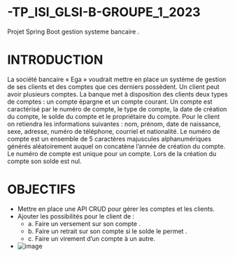 # -TP_ISI_GLSI-B-GROUPE_1_2023
Projet Spring Boot gestion systeme bancaire .
# INTRODUCTION
La société bancaire « Ega » voudrait mettre en place un système de gestion de ses clients et des comptes que ces derniers possèdent. Un client peut avoir plusieurs comptes. 
La banque met à disposition des clients deux types de comptes : un compte épargne et un compte courant. 
Un compte est caractérisé par le numéro de compte, le type de compte, la date de création du compte, le solde du compte et le propriétaire du compte. 
Pour le client on retiendra les informations suivantes : nom, prénom, date de naissance, sexe, adresse, numéro de téléphone, courriel et nationalité. 
Le numéro de compte est un ensemble de 5 caractères majuscules alphanumériques générés aléatoirement auquel on concatène l’année de création du compte. 
Le numéro de compte est unique pour un compte. 
Lors de la création du compte son solde est nul. 

# OBJECTIFS
- 	Mettre en place une API CRUD pour gérer les comptes et les clients.
-   Ajouter les possibilités pour le client de : 
    - a.	Faire un versement sur son compte .
    - b.	Faire un retrait sur son compte si le solde le permet .
    - c.	Faire un virement d’un compte à un autre.
- ![image](https://github.com/lazycoder02/-TP_ISI_GLSI-B-GROUPE_1_2023/blob/main/EGA.png)



